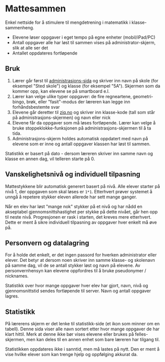 # Mattesammen

Enkel nettside for å stimulere til mengdetrening i matematikk i klasse-sammenheng.

* Elevene løser oppgaver i eget tempo på egne enheter (mobil/iPad/PC)
* Antall oppgaver alle har løst til sammen vises på administrator-skjerm, slik at alle ser det
* Antallet oppdateres fortløpende

## Bruk

1. Lærer går først til [administrasjons-sida](http://ziq.no/adm) og skriver inn navn på skole (for eksempel "Sted skole") og klasse (for eksempel "5A"). Skjermen som da kommer opp, kan elevene se på smartboard e.l.
1. Lærer kan velge ulike typer oppgaver: de fire regneartene, geometri-bingo, brøk, eller "fasit"-modus der læreren kan legge inn forhåndsbestemte svar
3. Elevene går deretter til [ziq.no](http://ziq.no) og skriver inn klasse-kode (tall som står på administrasjons-skjermen) og navn eller nick
4. Elevene får da oppgaver som må løses fortløpende. Lærer kan velge å bruke stoppeklokke-funksjonen på administrasjons-skjermen til å ta tida.
5. Administrasjons-skjerm holdes automatisk oppdatert med navn på elevene som er inne og antall oppgaver klassen har løst til sammen.

Statistikk er basert på dato - dersom læreren skriver inn samme navn og klasse en annen dag, vil telleren starte på 0.

## Vanskelighetsnivå og individuell tilpasning

Mattestykkene blir automatisk generert basert på nivå. Alle elever starter på nivå 1, der oppgaven som skal løses er `1*1`. Etterhvert prøver systemet å unngå å repetere stykker eleven allerede har sett mange ganger.

Når en elev har løst "mange nok" stykker på et nivå og har nådd en akseptabel gjennomsnittshastighet per stykke på dette nivået, går hen opp til neste nivå. Progresjonen er rask i starten, det kreves mere etterhvert. Dette er ment å sikre individuell tilpasning av oppgaver hver enkelt må øve på.

## Personvern og datalagring

For å holde det enkelt, er det ingen passord for hverken administrator eller elever. Det betyr at dersom noen skriver inn samme klasse- og skolenavn på samme dag, vil de se antall stykker løst og navn på elevene. Av personvernhensyn kan elevene oppfordres til å bruke pseudonymer / nicknames.

Statistikk over hvor mange oppgaver hver elev har gjort, navn, nivå og gjennomsnittstid sendes fortløpende til server. Navn og antall oppgaver lagres.

## Statistikk

På lærerens skjerm er det lenke til statistikk-side (et ikon som minner om en tabell). Denne sida viser alle navn sortert etter hvor mange oppgaver de har klart hittil. Merk at denne ikke bør vises elevene eller brukes på felles-skjermen, men kan deles til en annen enhet som bare læreren har tilgang til.

Statistikken oppdateres ikke i sanntid, men må lastes på nytt. Den er ment å vise hvilke elever som kan trenge hjelp og oppfølging akkurat da.
